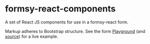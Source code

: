 # formsy-react-components

A set of React JS components for use in a formsy-react form.

Markup adheres to Bootstrap structure. See the form [Playground](http://twisty.github.io/formsy-react-components/playground/) (and [source](https://github.com/twisty/formsy-react-components/blob/gh-pages/playground/app.js)) for a live example.
